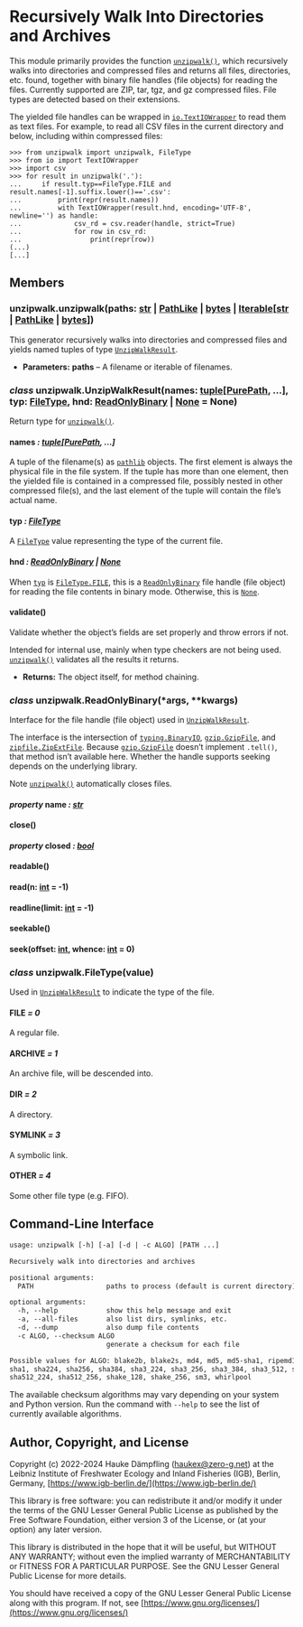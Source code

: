 <a id="module-unzipwalk"></a>

# Recursively Walk Into Directories and Archives

This module primarily provides the function [`unzipwalk()`](#function-unzipwalk), which recursively walks
into directories and compressed files and returns all files, directories, etc. found,
together with binary file handles (file objects) for reading the files.
Currently supported are ZIP, tar, tgz, and gz compressed files.
File types are detected based on their extensions.

The yielded file handles can be wrapped in [`io.TextIOWrapper`](https://docs.python.org/3/library/io.html#io.TextIOWrapper) to read them as text files.
For example, to read all CSV files in the current directory and below, including within compressed files:

```pycon
>>> from unzipwalk import unzipwalk, FileType
>>> from io import TextIOWrapper
>>> import csv
>>> for result in unzipwalk('.'):
...     if result.typ==FileType.FILE and result.names[-1].suffix.lower()=='.csv':
...         print(repr(result.names))
...         with TextIOWrapper(result.hnd, encoding='UTF-8', newline='') as handle:
...             csv_rd = csv.reader(handle, strict=True)
...             for row in csv_rd:
...                 print(repr(row))               
(...)
[...]
```

## Members

<a id="function-unzipwalk"></a>

### unzipwalk.unzipwalk(paths: [str](https://docs.python.org/3/library/stdtypes.html#str) | [PathLike](https://docs.python.org/3/library/os.html#os.PathLike) | [bytes](https://docs.python.org/3/library/stdtypes.html#bytes) | [Iterable](https://docs.python.org/3/library/collections.abc.html#collections.abc.Iterable)[[str](https://docs.python.org/3/library/stdtypes.html#str) | [PathLike](https://docs.python.org/3/library/os.html#os.PathLike) | [bytes](https://docs.python.org/3/library/stdtypes.html#bytes)])

This generator recursively walks into directories and compressed files and yields named tuples of type [`UnzipWalkResult`](#unzipwalk.UnzipWalkResult).

* **Parameters:**
  **paths** – A filename or iterable of filenames.

### *class* unzipwalk.UnzipWalkResult(names: [tuple](https://docs.python.org/3/library/stdtypes.html#tuple)[[PurePath](https://docs.python.org/3/library/pathlib.html#pathlib.PurePath), ...], typ: [FileType](#unzipwalk.FileType), hnd: [ReadOnlyBinary](#unzipwalk.ReadOnlyBinary) | [None](https://docs.python.org/3/library/constants.html#None) = None)

Return type for [`unzipwalk()`](#function-unzipwalk).

#### names *: [tuple](https://docs.python.org/3/library/stdtypes.html#tuple)[[PurePath](https://docs.python.org/3/library/pathlib.html#pathlib.PurePath), ...]*

A tuple of the filename(s) as [`pathlib`](https://docs.python.org/3/library/pathlib.html#module-pathlib) objects. The first element is always the physical file in the file system.
If the tuple has more than one element, then the yielded file is contained in a compressed file, possibly nested in
other compressed file(s), and the last element of the tuple will contain the file’s actual name.

#### typ *: [FileType](#unzipwalk.FileType)*

A [`FileType`](#unzipwalk.FileType) value representing the type of the current file.

#### hnd *: [ReadOnlyBinary](#unzipwalk.ReadOnlyBinary) | [None](https://docs.python.org/3/library/constants.html#None)*

When [`typ`](#unzipwalk.UnzipWalkResult.typ) is [`FileType.FILE`](#unzipwalk.FileType), this is a [`ReadOnlyBinary`](#unzipwalk.ReadOnlyBinary) file handle (file object)
for reading the file contents in binary mode. Otherwise, this is [`None`](https://docs.python.org/3/library/constants.html#None).

#### validate()

Validate whether the object’s fields are set properly and throw errors if not.

Intended for internal use, mainly when type checkers are not being used.
[`unzipwalk()`](#function-unzipwalk) validates all the results it returns.

* **Returns:**
  The object itself, for method chaining.

### *class* unzipwalk.ReadOnlyBinary(\*args, \*\*kwargs)

Interface for the file handle (file object) used in [`UnzipWalkResult`](#unzipwalk.UnzipWalkResult).

The interface is the intersection of [`typing.BinaryIO`](https://docs.python.org/3/library/typing.html#typing.BinaryIO), [`gzip.GzipFile`](https://docs.python.org/3/library/gzip.html#gzip.GzipFile), and [`zipfile.ZipExtFile`](https://docs.python.org/3/library/zipfile.html#module-zipfile).
Because [`gzip.GzipFile`](https://docs.python.org/3/library/gzip.html#gzip.GzipFile) doesn’t implement `.tell()`, that method isn’t available here.
Whether the handle supports seeking depends on the underlying library.

Note [`unzipwalk()`](#function-unzipwalk) automatically closes files.

#### *property* name *: [str](https://docs.python.org/3/library/stdtypes.html#str)*

#### close()

#### *property* closed *: [bool](https://docs.python.org/3/library/functions.html#bool)*

#### readable()

#### read(n: [int](https://docs.python.org/3/library/functions.html#int) = -1)

#### readline(limit: [int](https://docs.python.org/3/library/functions.html#int) = -1)

#### seekable()

#### seek(offset: [int](https://docs.python.org/3/library/functions.html#int), whence: [int](https://docs.python.org/3/library/functions.html#int) = 0)

### *class* unzipwalk.FileType(value)

Used in [`UnzipWalkResult`](#unzipwalk.UnzipWalkResult) to indicate the type of the file.

#### FILE *= 0*

A regular file.

#### ARCHIVE *= 1*

An archive file, will be descended into.

#### DIR *= 2*

A directory.

#### SYMLINK *= 3*

A symbolic link.

#### OTHER *= 4*

Some other file type (e.g. FIFO).

## Command-Line Interface

```default
usage: unzipwalk [-h] [-a] [-d | -c ALGO] [PATH ...]

Recursively walk into directories and archives

positional arguments:
  PATH                  paths to process (default is current directory)

optional arguments:
  -h, --help            show this help message and exit
  -a, --all-files       also list dirs, symlinks, etc.
  -d, --dump            also dump file contents
  -c ALGO, --checksum ALGO
                        generate a checksum for each file

Possible values for ALGO: blake2b, blake2s, md4, md5, md5-sha1, ripemd160,
sha1, sha224, sha256, sha384, sha3_224, sha3_256, sha3_384, sha3_512, sha512,
sha512_224, sha512_256, shake_128, shake_256, sm3, whirlpool
```

The available checksum algorithms may vary depending on your system and Python version.
Run the command with `--help` to see the list of currently available algorithms.

## Author, Copyright, and License

Copyright (c) 2022-2024 Hauke Dämpfling ([haukex@zero-g.net](mailto:haukex@zero-g.net))
at the Leibniz Institute of Freshwater Ecology and Inland Fisheries (IGB),
Berlin, Germany, [https://www.igb-berlin.de/](https://www.igb-berlin.de/)

This library is free software: you can redistribute it and/or modify it under
the terms of the GNU Lesser General Public License as published by the Free
Software Foundation, either version 3 of the License, or (at your option) any
later version.

This library is distributed in the hope that it will be useful, but WITHOUT
ANY WARRANTY; without even the implied warranty of MERCHANTABILITY or FITNESS
FOR A PARTICULAR PURPOSE. See the GNU Lesser General Public License for more
details.

You should have received a copy of the GNU Lesser General Public License
along with this program. If not, see [https://www.gnu.org/licenses/](https://www.gnu.org/licenses/)
